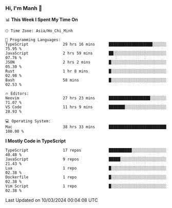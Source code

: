 ### Hi, I'm Manh 👋

<!--START_SECTION:waka-->
📊 **This Week I Spent My Time On** 

```text
🕑︎ Time Zone: Asia/Ho_Chi_Minh

💬 Programming Languages: 
TypeScript               29 hrs 16 mins      ███████████████████░░░░░░   75.95 % 
JavaScript               2 hrs 59 mins       ██░░░░░░░░░░░░░░░░░░░░░░░   07.76 % 
JSON                     2 hrs 2 mins        █░░░░░░░░░░░░░░░░░░░░░░░░   05.30 % 
Rust                     1 hr 8 mins         █░░░░░░░░░░░░░░░░░░░░░░░░   02.98 % 
Bash                     58 mins             █░░░░░░░░░░░░░░░░░░░░░░░░   02.53 % 

🔥 Editors: 
Neovim                   27 hrs 23 mins      ██████████████████░░░░░░░   71.07 % 
VS Code                  11 hrs 9 mins       ███████░░░░░░░░░░░░░░░░░░   28.93 % 

💻 Operating System: 
Mac                      38 hrs 33 mins      █████████████████████████   100.00 % 
```

**I Mostly Code in TypeScript** 

```text
TypeScript               17 repos            ██████████░░░░░░░░░░░░░░░   40.48 % 
JavaScript               9 repos             █████░░░░░░░░░░░░░░░░░░░░   21.43 % 
Lua                      1 repo              █░░░░░░░░░░░░░░░░░░░░░░░░   02.38 % 
Dockerfile               1 repo              █░░░░░░░░░░░░░░░░░░░░░░░░   02.38 % 
Vim Script               1 repo              █░░░░░░░░░░░░░░░░░░░░░░░░   02.38 % 
```




 Last Updated on 10/03/2024 00:04:08 UTC
<!--END_SECTION:waka-->
